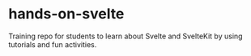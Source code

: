 # hands-on-svelte
Training repo for students to learn about Svelte and SvelteKit by using tutorials and fun activities.

